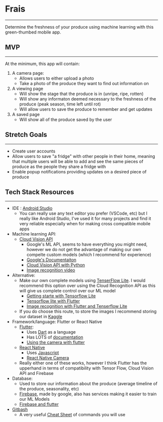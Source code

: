 # Frais
***
Determine the freshness of your produce using machine learning with this green-thumbed mobile app.
## MVP
***
At the minimum, this app will contain:
1)  A camera page:
    * Allows users to either upload a photo 
    * Take a photo of the produce they want to find out information on
2) A viewing page
    * Will show the stage that the produce is in (unripe, ripe, rotten)
    * Will show any informaton deemed necessary to the freshness of the produce (peak season, time left until rot)
    * Will allow users to save the produce to remember and get updates
3)  A saved page
    * Will show all of the produce saved by the user
## Stretch Goals
***
- Create user accounts
- Allow users to save "a fridge" with other people in their home, meaning that multiple users will be able to add and see the same pieces of produce as the people they share  a fridge with
- Enable popup notifications providing updates on a desired piece of produce
## Tech Stack Resources
***
 * IDE : [Android Studio](https://developer.android.com/studio)
    - You can really use any text editor you prefer (VSCode, etc) but I really like Android Studio, I've used it for many projects and find it very reliable especially when for making cross compatible mobile apps    
* Machine learning API: 
  * [Cloud Vision API](hhttps://cloud.google.com/vision)
    * Google's ML API, seems to have everything you might need, however we do not get the advantage of making our own compelte custom models (which I recommend for experience)
    * [Google's Documentaiton](https://cloud.google.com/vision/docs/tutorials) 
    * [Cloud Vision API with Python](https://codelabs.developers.google.com/codelabs/cloud-vision-api-python#0)
    * [Image recognition video](https://www.youtube.com/watch?v=BN8aO0LULyw)
* Alternative:
  * Make our own complete models using [TenserFlow Lite](https://www.tensorflow.org/lite). I would recommend this option over using the Cloud Recognition API as this will give us complete control over our ML model
    * [Getting starte with Tensorflow Lite](https://www.tensorflow.org/lite/guide/get_started)
    * [Tensorflow lite with Flutter](https://medium.com/flutterdevs/implementing-tensorflow-lite-in-flutter-c21738e9d35c) 
    * [Image recognition with Flutter and Tenserflow Lite](https://www.google.com/url?sa=t&rct=j&q=&esrc=s&source=web&cd=&cad=rja&uact=8&ved=2ahUKEwjjpcjcpdvuAhWRAZ0JHTETAm4QFjAEegQIBRAC&url=https%3A%2F%2Fheartbeat.fritz.ai%2Fbuilding-a-cross-platform-image-classifier-with-flutter-and-tensorflow-lite-c7789af9b33a&usg=AOvVaw0rYWR_gbhCyWdS45mfuTxN)
  * If you do choose this route, to store the images I recommend storing our dataset in [Kaggle](https://www.kaggle.com/_)
* Framework/language: Flutter or React Native
  * [Flutter](https://flutter.dev/docs):
     * Uses [Dart](https://dart.dev/) as a language
     * Has LOTS of [documentation](https://flutter.dev/docs)
     * [Using the camera with flutter](https://www.raywenderlich.com/4333657-using-the-camera-on-flutter)
  * [React Native](https://reactnative.dev/docs/environment-setup)
    * Uses [Javascript](https://www.javascript.com/resources)
    * [React Native Camera](https://docs.expo.io/versions/latest/sdk/camera/)
  * Really either one of these works, however I think Flutter has the upperhand in terms of compatibility with Tensor Flow, Cloud Vision API and Firebase
* Database:
  * Used to store our information about the produce (average timeline of the produce, seasonality, etc)
  * [Firebase](https://firebase.google.com/), made by google, also has services making it easier to train our ML Models
  * [Firebase and flutter](https://www.youtube.com/watch?v=sfA3NWDBPZ4&list=PL4cUxeGkcC9j--TKIdkb3ISfRbJeJYQwC)
* [Gitbash](https://gitforwindows.org/)
  * A very useful [Cheat Sheet](https://education.github.com/git-cheat-sheet-education.pdf) of commands you will use





